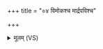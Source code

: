 +++
title = "०४ विमोकश्च मार्द्रपविश्च"

+++
<details><summary>मूलम् (VS)</summary>

वि॑मो॒कश्च॑मा॒र्द्रप॑विश्च॒ मा हा॑सिष्टामा॒र्द्रदा॑नुश्च मा मात॒रिश्वा॑ च॒ माहा॑सिष्टाम् ॥
</details>